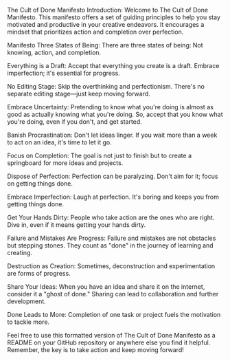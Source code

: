 The Cult of Done Manifesto
Introduction:
Welcome to The Cult of Done Manifesto. This manifesto offers a set of guiding principles to help you stay motivated and productive in your creative endeavors. It encourages a mindset that prioritizes action and completion over perfection.

Manifesto
Three States of Being: There are three states of being: Not knowing, action, and completion.

Everything is a Draft: Accept that everything you create is a draft. Embrace imperfection; it's essential for progress.

No Editing Stage: Skip the overthinking and perfectionism. There's no separate editing stage—just keep moving forward.

Embrace Uncertainty: Pretending to know what you're doing is almost as good as actually knowing what you're doing. So, accept that you know what you're doing, even if you don't, and get started.

Banish Procrastination: Don't let ideas linger. If you wait more than a week to act on an idea, it's time to let it go.

Focus on Completion: The goal is not just to finish but to create a springboard for more ideas and projects.

Dispose of Perfection: Perfection can be paralyzing. Don't aim for it; focus on getting things done.

Embrace Imperfection: Laugh at perfection. It's boring and keeps you from getting things done.

Get Your Hands Dirty: People who take action are the ones who are right. Dive in, even if it means getting your hands dirty.

Failure and Mistakes Are Progress: Failure and mistakes are not obstacles but stepping stones. They count as "done" in the journey of learning and creating.

Destruction as Creation: Sometimes, deconstruction and experimentation are forms of progress.

Share Your Ideas: When you have an idea and share it on the internet, consider it a "ghost of done." Sharing can lead to collaboration and further development.

Done Leads to More: Completion of one task or project fuels the motivation to tackle more.

Feel free to use this formatted version of The Cult of Done Manifesto as a README on your GitHub repository or anywhere else you find it helpful. Remember, the key is to take action and keep moving forward!
